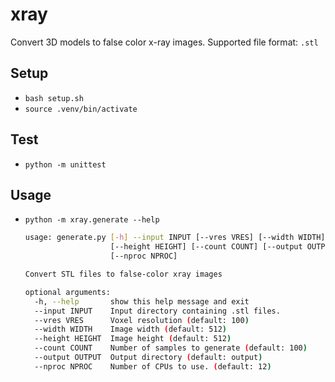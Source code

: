 # xray
Convert 3D models to false color x-ray images. Supported file format: `.stl`


## Setup
- `bash setup.sh`
- `source .venv/bin/activate`


## Test
- `python -m unittest`


## Usage
- `python -m xray.generate --help`

    ```bash
    usage: generate.py [-h] --input INPUT [--vres VRES] [--width WIDTH]
                       [--height HEIGHT] [--count COUNT] [--output OUTPUT]
                       [--nproc NPROC]
    
    Convert STL files to false-color xray images
    
    optional arguments:
      -h, --help       show this help message and exit
      --input INPUT    Input directory containing .stl files.
      --vres VRES      Voxel resolution (default: 100)
      --width WIDTH    Image width (default: 512)
      --height HEIGHT  Image height (default: 512)
      --count COUNT    Number of samples to generate (default: 100)
      --output OUTPUT  Output directory (default: output)
      --nproc NPROC    Number of CPUs to use. (default: 12)
    ```